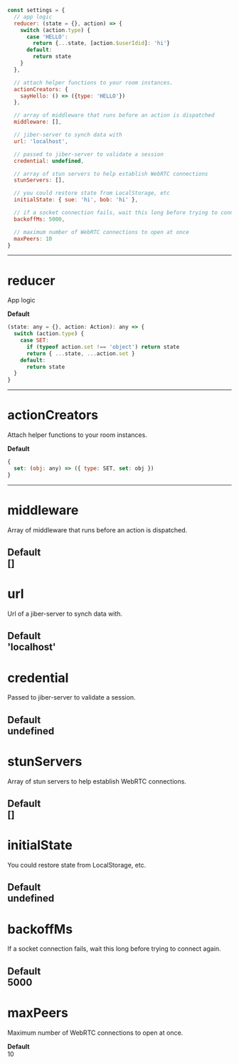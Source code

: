 ``` javascript
const settings = {
  // app logic
  reducer: (state = {}, action) => {
    switch (action.type) {
      case 'HELLO':
        return {...state, [action.$userIdid]: 'hi'}
      default:
        return state
    }
  },

  // attach helper functions to your room instances.
  actionCreators: {
    sayHello: () => ({type: 'HELLO'})
  },

  // array of middleware that runs before an action is dispatched
  middleware: [],

  // jiber-server to synch data with
  url: 'localhost',

  // passed to jiber-server to validate a session
  credential: undefined,

  // array of stun servers to help establish WebRTC connections
  stunServers: [],

  // you could restore state from LocalStorage, etc
  initialState: { sue: 'hi', bob: 'hi' },

  // if a socket connection fails, wait this long before trying to connect again  
  backoffMs: 5000,  

  // maximum number of WebRTC connections to open at once
  maxPeers: 10
}
```
--------------------------------------------------------------------------------


# reducer
App logic

__Default__  
``` javascript
(state: any = {}, action: Action): any => {
  switch (action.type) {
    case SET:
      if (typeof action.set !== 'object') return state
      return { ...state, ...action.set }
    default:
      return state
  }
}
```
--------------------------------------------------------------------------------


# actionCreators
Attach helper functions to your room instances.

__Default__  
``` javascript
{
  set: (obj: any) => ({ type: SET, set: obj })
}
```
--------------------------------------------------------------------------------


# middleware
Array of middleware that runs before an action is dispatched.

__Default__  
[]
--------------------------------------------------------------------------------


# url
Url of a jiber-server to synch data with.

__Default__  
'localhost'
--------------------------------------------------------------------------------


# credential
Passed to jiber-server to validate a session.

__Default__  
undefined
--------------------------------------------------------------------------------


# stunServers
Array of stun servers to help establish WebRTC connections.

__Default__  
[]
--------------------------------------------------------------------------------


# initialState
You could restore state from LocalStorage, etc.

__Default__  
undefined
--------------------------------------------------------------------------------


# backoffMs
If a socket connection fails, wait this long before trying to connect again.

__Default__  
5000
--------------------------------------------------------------------------------


# maxPeers
Maximum number of WebRTC connections to open at once.

__Default__  
10
